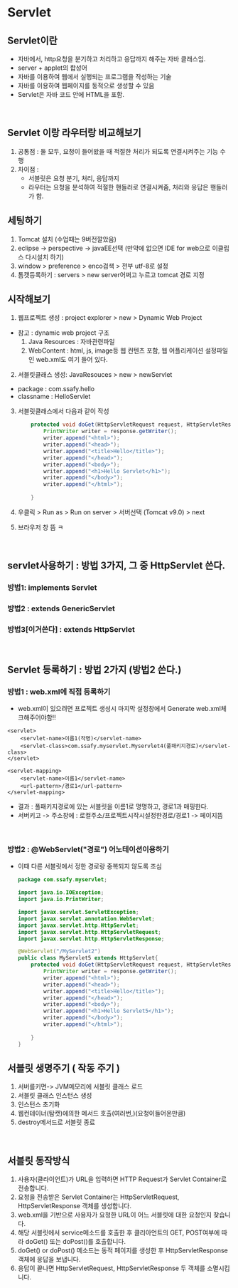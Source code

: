 # Servlet
## Servlet이란
- 자바에서, http요청을 분기하고 처리하고 응답까지 해주는 자바 클래스임.
- server + applet의 합성어
- 자바를 이용하여 웹에서 실행되는 프로그램을 작성하는 기술
- 자바를 이용하여 웹페이지를 동적으로 생성할 수 있음
- Servlet은 자바 코드 안에 HTML을 포함.

<br>

## Servlet 이랑 라우터랑 비교해보기
1. 공통점 : 둘 모두, 요청이 들어왔을 때 적절한 처리가 되도록 연결시켜주는 기능 수행
2. 차이점 : 
   - 서블릿은 요청 분기, 처리, 응답까지
   - 라우터는 요청을 분석하여 적절한 핸들러로 연결시켜줌, 처리와 응답은 핸들러가 함.
## 세팅하기
1. Tomcat 설치 (수업때는 9버전깔았음)
2. eclipse -> perspective -> javaEE선택
(만약에 없으면 IDE for web으로 이클립스 다시설치 하기)
3. window > preference > enco검색 > 전부 utf-8로 설정
4. 톰캣등록하기 : servers  > new server어쩌고 누르고 tomcat 경로 지정

## 시작해보기
1. 웹프로젝트 생성 : project explorer > new > Dynamic Web Project 
- 참고 : dynamic web project 구조
   1. Java Resources : 자바관련파일 
 	2. WebContent : html, js, image등 웹 컨텐츠 포함, 웹 어플리케이션 설정파일인 web.xml도 여기 들어 있다.
2. 서블릿클래스 생성:  JavaResouces > new > newServlet
- package : com.ssafy.hello
- classname : HelloServlet
3. 서블릿클래스에서 다음과 같이 작성
	```java
		protected void doGet(HttpServletRequest request, HttpServletResponse response) throws ServletException, IOException{
			PrintWriter writer = response.getWriter();
			writer.append("<html>");
			writer.append("<head>");
			writer.append("<title>Hello</title>");
			writer.append("</head>");
			writer.append("<body>");
			writer.append("<h1>Hello Servlet</h1>");
			writer.append("</body>");
			writer.append("</html>");
			
		}

	```

4.  우클릭 > Run as > Run on server > 서버선택 (Tomcat v9.0) > next

5. 브라우저 창 뜸 ㅋ

<br>

## servlet사용하기 : 방법 3가지, 그 중  HttpServlet 쓴다.
 
### 방법1: implements Servlet
### 방법2 : extends GenericServlet

### 방법3[이거쓴다] : extends HttpServlet

<br>

## Servlet 등록하기 : 방법 2가지 (방법2 쓴다.)
### 방법1 : web.xml에 직접 등록하기
- web.xml이 있으려면 프로젝트 생성시 마지막 설정창에서 Generate web.xml체크해주어야함!!
```
<servlet>
    <servlet-name>이름1(작명)</servlet-name>
    <servlet-class>com.ssafy.myservlet.Myservlet4(풀패키지경로)</servlet-class>
</servlet>

<servlet-mapping>
    <servlet-name>이름1</servlet-name>
    <url-pattern>/경로1</url-pattern>
</servlet-mapping>
```
- 결과 : 풀패키지경로에 있는 서블릿을 이름1로 명명하고, 경로1과 매핑한다.
- 서버키고 -> 주소창에 : 로컬주소/프로젝트시작시설정한경로/경로1 -> 페이지뜸 

<br>

### 방법2 : @WebServlet("경로") 어노테이션이용하기
- 이때 다른 서블릿에서 정한 경로랑 중복되지 않도록 조심

	```java
	package com.ssafy.myservlet;

	import java.io.IOException;
	import java.io.PrintWriter;

	import javax.servlet.ServletException;
	import javax.servlet.annotation.WebServlet;
	import javax.servlet.http.HttpServlet;
	import javax.servlet.http.HttpServletRequest;
	import javax.servlet.http.HttpServletResponse;

	@WebServlet("/MyServlet2")
	public class MyServlet5 extends HttpServlet{
		protected void doGet(HttpServletRequest request, HttpServletResponse response) throws ServletException, IOException{
			PrintWriter writer = response.getWriter();
			writer.append("<html>");
			writer.append("<head>");
			writer.append("<title>Hello</title>");
			writer.append("</head>");
			writer.append("<body>");
			writer.append("<h1>Hello Servlet5</h1>");
			writer.append("</body>");
			writer.append("</html>");
			
		}
	}

	```

## 서블릿 생명주기 ( 작동 주기 ) 
1. 서버를키면-> JVM메모리에 서블릿 클래스 로드
2. 서블릿 클래스 인스턴스 생성
3. 인스턴스 초기화
4. 웹컨테이너(탐캣)에의한 메서드 호출(여러번,)(요청이들어온만큼)
5. destroy메서드로 서블릿 종료

<br>

## 서블릿 동작방식
1. 사용자(클라이언트)가 URL을 입력하면 HTTP Request가 Servlet Container로 전송합니다.
2. 요청을 전송받은 Servlet Container는 HttpServletRequest, HttpServletResponse 객체를 생성합니다.
3. web.xml을 기반으로 사용자가 요청한 URL이 어느 서블릿에 대한 요청인지 찾습니다.
4. 해당 서블릿에서 service메소드를 호출한 후 클리아언트의 GET, POST여부에 따라 doGet() 또는 doPost()를 호출합니다.
5. doGet() or doPost() 메소드는 동적 페이지를 생성한 후 HttpServletResponse객체에 응답을 보냅니다.
6. 응답이 끝나면 HttpServletRequest, HttpServletResponse 두 객체를 소멸시킵니다.